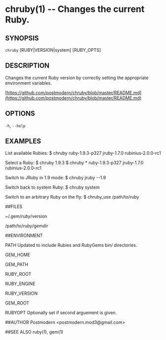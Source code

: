 # chruby(1) -- Changes the current Ruby.

## SYNOPSIS

`chruby` [RUBY|VERSION|system] [RUBY_OPTS]

## DESCRIPTION
Changes the current Ruby version by correctly setting the appropriate environment variables.

[https://github.com/postmodern/chruby/blob/master/README.md](https://github.com/postmodern/chruby/blob/master/README.md)

## OPTIONS

`-h`, `--help`

## EXAMPLES

List available Rubies:
    $ chruby
     ruby-1.9.3-p327
     jruby-1.7.0
     rubinius-2.0.0-rc1

Select a Ruby:
    $ chruby 1.9.3
    $ chruby
     * ruby-1.9.3-p327
       jruby-1.7.0
       rubinius-2.0.0-rc1

Switch to JRuby in 1.9 mode:
    $ chruby jruby --1.9

Switch back to system Ruby:
    $ chruby system

Switch to an arbitrary Ruby on the fly:
    $ chruby_use /path/to/ruby

##FILES

~/.gem/$ruby/$version

/path/to/$ruby/$gemdir

##ENVIRONMENT

PATH Updated to include Rubies and RubyGems bin/ directories.

GEM_HOME

GEM_PATH

RUBY_ROOT

RUBY_ENGINE

RUBY_VERSION

GEM_ROOT

RUBYOPT Optionally set if second arguement is given.

##AUTHOR
Postmodern <postmodern.mod3\@gmail.com>

##SEE ALSO
ruby(1), gem(1)